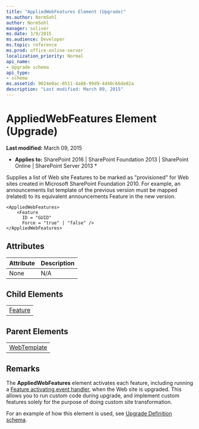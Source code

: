 ```yaml
---
title: "AppliedWebFeatures Element (Upgrade)"
ms.author: NormSohl
author: NormSohl
manager: soliver
ms.date: 3/9/2015
ms.audience: Developer
ms.topic: reference
ms.prod: office-online-server
localization_priority: Normal
api_name:
- Upgrade schema
api_type:
- schema
ms.assetid: 9024e0ac-0511-4a88-99d9-4d40c66de82a
description: "Last modified: March 09, 2015"
---
```


# AppliedWebFeatures Element (Upgrade)

 **Last modified:** March 09, 2015 
  
 * **Applies to:** SharePoint 2016 | SharePoint Foundation 2013 | SharePoint Online | SharePoint Server 2013 * 
  
Supplies a list of Web site Features to be marked as "provisioned" for Web sites created in Microsoft SharePoint Foundation 2010. For example, an announcements list template of the previous version must be mapped (related) to its equivalent announcements Feature in the new version. 
  
```
<AppliedWebFeatures>
    <Feature
      ID = "GUID"
      Force = "true" | "false" />
</AppliedWebFeatures>
```

## Attributes

|**Attribute**|**Description**|
|:-----|:-----|
|None  <br/> |N/A  <br/> |
   
## Child Elements

||
|:-----|
|[Feature](feature-element-upgrade.md)|
   
## Parent Elements

||
|:-----|
|[WebTemplate](webtemplate-element-upgrade.md)|
   
## Remarks

The **AppliedWebFeatures** element activates each feature, including running a [Feature activating event handler](http://msdn.microsoft.com/library/8d61e0ce-9f47-4320-aa19-7043e5dccedb%28Office.15%29.aspx), when the Web site is upgraded. This allows you to run custom code during upgrade, and implement custom features solely for the purpose of doing custom site transformation.
  
For an example of how this element is used, see [Upgrade Definition schema](upgrade-definition-schema.md).
  

